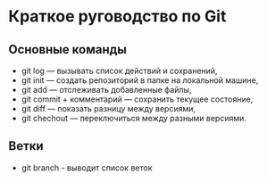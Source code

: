# Краткое руговодство по Git
## Основные команды
* git log — вызывать список действий и сохранений,
* git init — создать репозиторий в папке на локальной машине,
* git add — отслеживать добавленные файлы,
* git commit + комментарий — сохранить текущее состояние,
* git diff — показать разницу между версиями,
* git chechout — переключиться между разными версиями.
## Ветки
* git branch - выводит список веток

